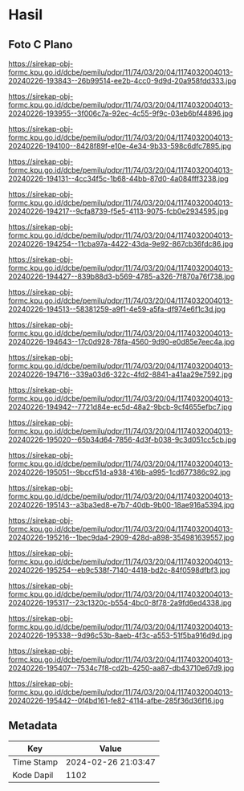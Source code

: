 # Hasil

## Foto C Plano

https://sirekap-obj-formc.kpu.go.id/dcbe/pemilu/pdpr/11/74/03/20/04/1174032004013-20240226-193843--26b99514-ee2b-4cc0-9d9d-20a958fdd333.jpg

https://sirekap-obj-formc.kpu.go.id/dcbe/pemilu/pdpr/11/74/03/20/04/1174032004013-20240226-193955--3f006c7a-92ec-4c55-9f9c-03eb6bf44896.jpg

https://sirekap-obj-formc.kpu.go.id/dcbe/pemilu/pdpr/11/74/03/20/04/1174032004013-20240226-194100--8428f89f-e10e-4e34-9b33-598c6dfc7895.jpg

https://sirekap-obj-formc.kpu.go.id/dcbe/pemilu/pdpr/11/74/03/20/04/1174032004013-20240226-194131--4cc34f5c-1b68-44bb-87d0-4a084fff3238.jpg

https://sirekap-obj-formc.kpu.go.id/dcbe/pemilu/pdpr/11/74/03/20/04/1174032004013-20240226-194217--9cfa8739-f5e5-4113-9075-fcb0e2934595.jpg

https://sirekap-obj-formc.kpu.go.id/dcbe/pemilu/pdpr/11/74/03/20/04/1174032004013-20240226-194254--11cba97a-4422-43da-9e92-867cb36fdc86.jpg

https://sirekap-obj-formc.kpu.go.id/dcbe/pemilu/pdpr/11/74/03/20/04/1174032004013-20240226-194427--839b88d3-b569-4785-a326-7f870a76f738.jpg

https://sirekap-obj-formc.kpu.go.id/dcbe/pemilu/pdpr/11/74/03/20/04/1174032004013-20240226-194513--58381259-a9f1-4e59-a5fa-df974e6f1c3d.jpg

https://sirekap-obj-formc.kpu.go.id/dcbe/pemilu/pdpr/11/74/03/20/04/1174032004013-20240226-194643--17c0d928-78fa-4560-9d90-e0d85e7eec4a.jpg

https://sirekap-obj-formc.kpu.go.id/dcbe/pemilu/pdpr/11/74/03/20/04/1174032004013-20240226-194716--339a03d6-322c-4fd2-8841-a41aa29e7592.jpg

https://sirekap-obj-formc.kpu.go.id/dcbe/pemilu/pdpr/11/74/03/20/04/1174032004013-20240226-194942--7721d84e-ec5d-48a2-9bcb-9cf4655efbc7.jpg

https://sirekap-obj-formc.kpu.go.id/dcbe/pemilu/pdpr/11/74/03/20/04/1174032004013-20240226-195020--65b34d64-7856-4d3f-b038-9c3d051cc5cb.jpg

https://sirekap-obj-formc.kpu.go.id/dcbe/pemilu/pdpr/11/74/03/20/04/1174032004013-20240226-195051--9bccf51d-a938-416b-a995-1cd677386c92.jpg

https://sirekap-obj-formc.kpu.go.id/dcbe/pemilu/pdpr/11/74/03/20/04/1174032004013-20240226-195143--a3ba3ed8-e7b7-40db-9b00-18ae916a5394.jpg

https://sirekap-obj-formc.kpu.go.id/dcbe/pemilu/pdpr/11/74/03/20/04/1174032004013-20240226-195216--1bec9da4-2909-428d-a898-354981639557.jpg

https://sirekap-obj-formc.kpu.go.id/dcbe/pemilu/pdpr/11/74/03/20/04/1174032004013-20240226-195254--eb9c538f-7140-4418-bd2c-84f0598dfbf3.jpg

https://sirekap-obj-formc.kpu.go.id/dcbe/pemilu/pdpr/11/74/03/20/04/1174032004013-20240226-195317--23c1320c-b554-4bc0-8f78-2a9fd6ed4338.jpg

https://sirekap-obj-formc.kpu.go.id/dcbe/pemilu/pdpr/11/74/03/20/04/1174032004013-20240226-195338--9d96c53b-8aeb-4f3c-a553-51f5ba916d9d.jpg

https://sirekap-obj-formc.kpu.go.id/dcbe/pemilu/pdpr/11/74/03/20/04/1174032004013-20240226-195407--7534c7f8-cd2b-4250-aa87-db43710e67d9.jpg

https://sirekap-obj-formc.kpu.go.id/dcbe/pemilu/pdpr/11/74/03/20/04/1174032004013-20240226-195442--0f4bd161-fe82-4114-afbe-285f36d36f16.jpg


## Metadata

| Key        | Value               |
| ---------- | ------------------- |
| Time Stamp | 2024-02-26 21:03:47 |
| Kode Dapil | 1102                |



